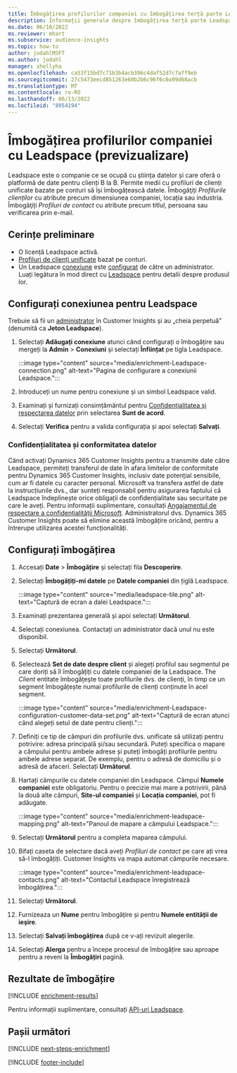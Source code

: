 ```yaml
---
title: Îmbogățirea profilurilor companiei cu îmbogățirea terță parte Leadspace
description: Informații generale despre îmbogățirea terță parte Leadspace.
ms.date: 06/10/2022
ms.reviewer: mhart
ms.subservice: audience-insights
ms.topic: how-to
author: jodahlMSFT
ms.author: jodahl
manager: shellyha
ms.openlocfilehash: ca53f15bd7c71b3b4acb396c4daf52d7c7aff9eb
ms.sourcegitcommit: 27c5473eecd851263e60b2b6c96f6c0a99d68acb
ms.translationtype: MT
ms.contentlocale: ro-RO
ms.lasthandoff: 06/13/2022
ms.locfileid: "8954194"
---
```

# <a name="enrichment-of-company-profiles-with-leadspace-preview"></a>Îmbogățirea profilurilor companiei cu Leadspace (previzualizare)

Leadspace este o companie ce se ocupă cu știința datelor și care oferă o platformă de date pentru clienți B la B. Permite medii cu profiluri de clienți unificate bazate pe conturi să își îmbogățească datele. Îmbogăţiți *Profilurile clienților* cu atribute precum dimensiunea companiei, locația sau industria. Îmbogăţiți *Profiluri de contact* cu atribute precum titlul, persoana sau verificarea prin e-mail.

## <a name="prerequisites"></a>Cerințe preliminare

- O licență Leadspace activă.
- [Profiluri de clienți unificate](customer-profiles.md) bazat pe conturi.
- Un Leadspace [conexiune](connections.md) este [configurat](#configure-the-connection-for-leadspace) de către un administrator. Luați legătura în mod direct cu [Leadspace](https://www.leadspace.com/leadspace-microsoft-dynamics-365/) pentru detalii despre produsul lor.

## <a name="configure-the-connection-for-leadspace"></a>Configurați conexiunea pentru Leadspace

Trebuie să fii un [administrator](permissions.md#admin) în Customer Insights și au „cheia perpetuă” (denumită ca **Jeton Leadspace**).

1. Selectați **Adăugați conexiune** atunci când configurați o îmbogățire sau mergeți la **Admin** > **Conexiuni** și selectați **Înființat** pe tigla Leadspace.

   :::image type="content" source="media/enrichment-Leadspace-connection.png" alt-text="Pagina de configurare a conexiunii Leadspace.":::

1. Introduceți un nume pentru conexiune și un simbol Leadspace valid.

1. Examinați și furnizați consimțământul pentru [Confidențialitatea și respectarea datelor](#data-privacy-and-compliance) prin selectarea **Sunt de acord**.

1. Selectați **Verifica** pentru a valida configurația și apoi selectați **Salvați**.

### <a name="data-privacy-and-compliance"></a>Confidențialitatea și conformitatea datelor

Când activați Dynamics 365 Customer Insights pentru a transmite date către Leadspace, permiteți transferul de date în afara limitelor de conformitate pentru Dynamics 365 Customer Insights, inclusiv date potențial sensibile, cum ar fi datele cu caracter personal. Microsoft va transfera astfel de date la instrucțiunile dvs., dar sunteți responsabil pentru asigurarea faptului că Leadspace îndeplinește orice obligații de confidențialitate sau securitate pe care le aveți. Pentru informații suplimentare, consultați [Angajamentul de respectare a confidențialității Microsoft](https://go.microsoft.com/fwlink/?linkid=396732).
Administratorul dvs. Dynamics 365 Customer Insights poate să elimine această îmbogățire oricând, pentru a întrerupe utilizarea acestei funcționalități.

## <a name="configure-the-enrichment"></a>Configurați îmbogățirea

1. Accesați **Date** > **Îmbogățire** și selectați fila **Descoperire**.

1. Selectați **Îmbogățiți-mi datele** pe **Datele companiei** din țiglă Leadspace.

   :::image type="content" source="media/leadspace-tile.png" alt-text="Captură de ecran a dalei Leadspace.":::

1. Examinați prezentarea generală și apoi selectați **Următorul**.

1. Selectați conexiunea. Contactați un administrator dacă unul nu este disponibil.

1. Selectați **Următorul**.

1. Selectează **Set de date despre client** și alegeți profilul sau segmentul pe care doriți să îl îmbogățiți cu datele companiei de la Leadspace. The *Client* entitate îmbogățește toate profilurile dvs. de clienți, în timp ce un segment îmbogățește numai profilurile de clienți conținute în acel segment.

    :::image type="content" source="media/enrichment-Leadspace-configuration-customer-data-set.png" alt-text="Captură de ecran atunci când alegeți setul de date pentru clienți.":::

1. Definiți ce tip de câmpuri din profilurile dvs. unificate să utilizați pentru potrivire: adresa principală și/sau secundară. Puteți specifica o mapare a câmpului pentru ambele adrese și puteți îmbogăți profilurile pentru ambele adrese separat. De exemplu, pentru o adresă de domiciliu și o adresă de afaceri. Selectați **Următorul**.

1. Hartați câmpurile cu datele companiei din Leadspace. Câmpul **Numele companiei** este obligatoriu. Pentru o precizie mai mare a potrivirii, până la două alte câmpuri, **Site-ul companiei** și **Locația companiei**, pot fi adăugate.

   :::image type="content" source="media/enrichment-leadspace-mapping.png" alt-text="Panoul de mapare a câmpului Leadspace.":::

1. Selectați **Următorul** pentru a completa maparea câmpului.

1. Bifați caseta de selectare dacă aveți *Profiluri de contact* pe care ați vrea să-l îmbogățiți. Customer Insights va mapa automat câmpurile necesare.

   :::image type="content" source="media/enrichment-leadspace-contacts.png" alt-text="Contactul Leadspace înregistrează îmbogățirea.":::

1. Selectați **Următorul**.

1. Furnizeaza un **Nume** pentru îmbogățire și pentru **Numele entității de ieșire**.

1. Selectați **Salvați îmbogățirea** după ce v-ați revizuit alegerile.

1. Selectați **Alerga** pentru a începe procesul de îmbogățire sau aproape pentru a reveni la **Îmbogățiri** pagină.

## <a name="enrichment-results"></a>Rezultate de îmbogățire

[!INCLUDE [enrichment-results](includes/enrichment-results.md)]

Pentru informații suplimentare, consultați [API-uri Leadspace](https://support.leadspace.com/hc/en-us/sections/201997649-API).

## <a name="next-steps"></a>Pașii următori

[!INCLUDE [next-steps-enrichment](includes/next-steps-enrichment.md)]

[!INCLUDE [footer-include](includes/footer-banner.md)]
